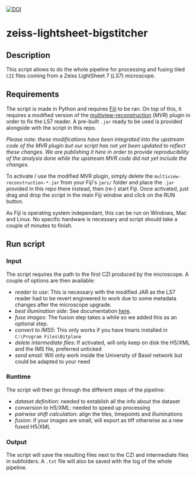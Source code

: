 [![DOI](https://zenodo.org/badge/DOI/10.5281/zenodo.8019805.svg)](https://doi.org/10.5281/zenodo.8019805)

# zeiss-lightsheet-bigstitcher

## Description

This script allows to do the whole pipeline for processing and fusing tiled
`CZI` files coming from a Zeiss LightSheet 7 (*LS7*) microscope.

## Requirements

The script is made in Python and requires [Fiji][1] to be ran. On top of this,
it requires a modified version of the [multiview-reconstruction][2] (*MVR*)
plugin in order to fix the LS7 reader. A pre-built `.jar` ready to be used is
provided alongside with the script in this repo.

*Please note: these modifications have been integrated into the upstream code of
the MVR plugin but our script has not yet been updated to reflect these changes.
We are publishing it here in order to provide reproducibility of the analysis
done while the upstream MVR code did not yet include the changes.*

To activate / use the modified MVR plugin, simply delete the
`multiview-reconstruction-*.jar` from your Fiji's `jars/` folder and place the
`.jar` provided in this repo there instead, then (re-) start Fiji. Once
activated, just drag and drop the script in the main Fiji window and click on
the RUN button.

As Fiji is operating system independant, this can be run on Windows, Mac and
Linux. No specific hardware is necessary and script should take a couple of
minutes to finish.

## Run script

### Input

The script requires the path to the first CZI produced by the microscope. A
couple of options are then available:

* *reader to use*: This is necessary with the modified JAR as the LS7 reader had
  to be revert engineered to work due to some metadata changes after the
  microscope upgrade.
* *best illumination side*: See documentation
  [here](https://imagej.net/plugins/bigstitcher/select-illumination).
* *fuse images*: The fusion step takes a while so we added this as an optional
  step.
* *convert to IMS5*: This only works if you have Imaris installed in `C:\Program
  Files\Bitplane`
* *delete intermediate files*: If activated, will only keep on disk the H5/XML
  and the IMS file, preferred unticked
* *send email*: Will only work inside the University of Basel network but could
  be adapted to your need

### Runtime

The script will then go through the different steps of the pipeline:

* *dataset definition*: needed to establish all the info about the dataset
* *conversion to H5/XML*: needed to speed up processing
* *pairwise shift calculation*: align the tiles, timepoints and illuminations
* *fusion*: if your images are small, will export as tiff otherwise as a new
  fused H5/XML

### Output

The script will save the resulting files next to the CZI and intermediate files
in subfolders. A `.txt` file will also be saved with the log of the whole
pipeline.

[1]: https://doi.org/10.1038/nmeth.2019
[2]: https://github.com/PreibischLab/multiview-reconstruction

